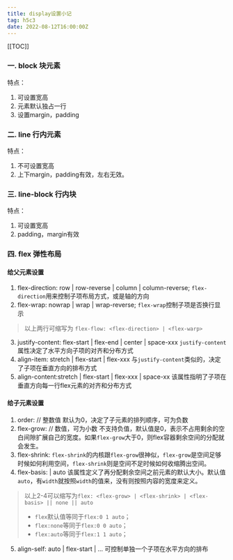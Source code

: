 ```yaml
---
title: display设置小记
tag: h5c3
date: 2022-08-12T16:00:00Z
---
```


[[TOC]]

### 一. block 块元素
特点：
1. 可设置宽高
2. 元素默认独占一行
3. 设置margin，padding

### 二. line 行内元素
特点：
1. 不可设置宽高
2. 上下margin，padding有效，左右无效。

### 三. line-block 行内块
特点：
1. 可设置宽高
2. padding，margin有效

### 四. flex 弹性布局
#### 给父元素设置
1. flex-direction: row | row-reverse | column | column-reverse;
`flex-direction`用来控制子项布局方式，或是轴的方向
2. flex-wrap: nowrap | wrap | wrap-reverse;
`flex-wrap`控制子项是否换行显示
> 以上两行可缩写为 `flex-flow: <flex-direction> | <flex-warp>`
3. justify-content: flex-start | flex-end | center  | space-xxx
`justify-content`属性决定了水平方向子项的对齐和分布方式
4. align-item: stretch | flex-start | flex-xxx
与`justify-content`类似的，决定了子项在垂直方向的排布方式
5. align-content:stretch | flex-start | flex-xxx | space-xx
该属性指明了子项在垂直方向每一行flex元素的对齐和分布方式
#### 给子元素设置
1. order: <int /> // 整数值
默认为0，决定了子元素的排列顺序，可为负数
2. flex-grow: <number /> // 数值，可为小数
不支持负值，默认值是0，表示不占用剩余的空白间隙扩展自己的宽度。如果`flex-grow`大于0，则flex容器剩余空间的分配就会发生。
3. flex-shrink: <number />
`flex-shrink`的内核跟`flex-grow`很神似，`flex-grow`是空间足够时候如何利用空间，`flex-shrink`则是空间不足时候如何收缩腾出空间。
4. flex-basis: <length /> | auto
该属性定义了再分配剩余空间之前元素的默认大小。默认值`auto`，有`width`就按照`width`的值来，没有则按照内容的宽度来定义。
> 以上2-4可以缩写为`flex: <flex-grow> | <flex-shrink> | <flex-basis> || none || auto`
> -   `flex`默认值等同于`flex:0 1 auto`；
> -   `flex:none`等同于`flex:0 0 auto`；
> -   `flex:auto`等同于`flex:1 1 auto`；
5. align-self: auto | flex-start | ...
可控制单独一个子项在水平方向的排布

<ClientOnly>
  <Plum/>
</ClientOnly>

